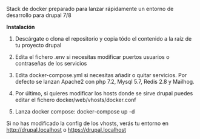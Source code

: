 Stack de docker preparado para lanzar rápidamente un entorno de desarrollo para drupal 7/8

__Instalación__

1. Descárgate o clona el repositorio y copia tódo el contenido a la raíz de tu proyecto drupal

2. Edita el fichero .env si necesitas modificar puertos usuarios o contraseñas de los servicios

3. Edita docker-compose.yml si necesitas añadir o quitar servicios. Por defecto se lanzan Apache2 con php 7.2, Mysql 5.7, Redis 2.8 y Mailhog.

4. Por último, si quieres modificar los hosts donde se sirve drupal puedes editar el fichero docker/web/vhosts/docker.conf

5. Lanza docker compose: docker-compose up -d

Si no has modificado la config de los vhosts, verás tu entorno en http://drupal.localhost o https://drupal.localhost
